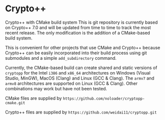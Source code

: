 # Crypto++
Crypto++ with CMake build system
This is git repository is currently based on Crypto++ 7.0 and will be
updated from time to time to track the most recent release. The only
modification is the addition of a CMake-based build system.

This is convenient for other projects that use CMake and Crypto++ because Crypto++ can be
easily incorporated into their build process using git submodules and a simple
``add_subdirectory`` command.

Currently, the CMake-based build can create shared and static versions of
`cryptopp` for the Intel `i386` and
`x86_64` architectures on Windows (Visual Studio, MinGW), MacOS (Clang) and
Linux (GCC & Clang). The `armv7` and `armv8` architectures are supported on
Linux (GCC & Clang). Other combinations may work but have not been tested.

CMake files are supplied by `https://github.com/noloader/cryptopp-cmake.git`

Crypto++ files are supplied by `https://github.com/weidai11/cryptopp.git`
